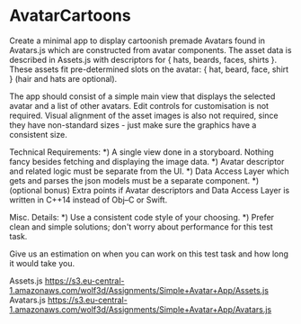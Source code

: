 # AvatarCartoons

Create a minimal app to display cartoonish premade Avatars found in Avatars.js which are constructed from avatar components. The asset data is described in Assets.js with descriptors for { hats, beards, faces, shirts }. These assets fit pre-determined slots on the avatar: { hat, beard, face, shirt } (hair and hats are optional).

The app should consist of a simple main view that displays the selected avatar and a list of other avatars. Edit controls for customisation is not required. Visual alignment of the asset images is also not required, since they have non-standard sizes - just make sure the graphics have a consistent size.

Technical Requirements:
*) A single view done in a storyboard. Nothing fancy besides fetching and displaying the image data.
*) Avatar descriptor and related logic must be separate from the UI.
*) Data Access Layer which gets and parses the json models must be a separate component.
*) (optional bonus) Extra points if Avatar descriptors and Data Access Layer is written in C++14 instead of Obj–C or Swift.

Misc. Details:
*) Use a consistent code style of your choosing.
*) Prefer clean and simple solutions; don't worry about performance for this test task.

Give us an estimation on when you can work on this test task and how long it would take you.

Assets.js
https://s3.eu-central-1.amazonaws.com/wolf3d/Assignments/Simple+Avatar+App/Assets.js
Avatars.js
https://s3.eu-central-1.amazonaws.com/wolf3d/Assignments/Simple+Avatar+App/Avatars.js
